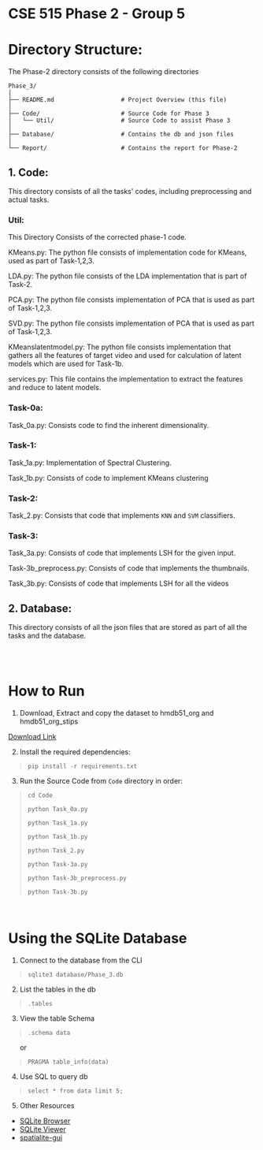 # CSE 515 Phase 2 - Group 5

# Directory Structure:
The Phase-2 directory consists of the following directories

```plaintext
Phase_3/
│
├── README.md                   # Project Overview (this file)
│
├── Code/                       # Source Code for Phase 3
│   └── Util/                   # Source Code to assist Phase 3
│
├── Database/                   # Contains the db and json files
│
└── Report/                     # Contains the report for Phase-2
```

## 1. Code:
This directory consists of all the tasks' codes, including preprocessing and actual tasks.

### Util:

This Directory Consists of the corrected phase-1 code. 


KMeans.py: The python file consists of implementation code for KMeans, used as part of Task-1,2,3.

LDA.py: The python file consists of the LDA implementation that is part of Task-2.

PCA.py: The python file consists implementation of PCA that is used as part of Task-1,2,3.

SVD.py: The python file consists implementation of PCA that is used as part of Task-1,2,3.

KMeanslatentmodel.py: The python file consists implementation that gathers all the features of target video and used for calculation of latent models which are used for Task-1b.

services.py: This file contains the implementation to extract the features and reduce to latent models.

### Task-0a:

Task_0a.py: Consists code to find the inherent dimensionality.

### Task-1:

Task_1a.py: Implementation of Spectral Clustering.

Task_1b.py: Consists of code to implement KMeans clustering

### Task-2:

Task_2.py: Consists that code that implements `KNN` and `SVM` classifiers.

### Task-3: 

Task_3a.py: Consists of code that implements LSH for the given input.

Task-3b_preprocess.py: Consists of code that implements the thumbnails.

Task_3b.py: Consists of code that implements LSH for all the videos

## 2. Database:
This directory consists of all the json files that are stored as part of all the tasks and the database.

<br>
<br>

# How to Run

1. Download, Extract and copy the dataset to hmdb51_org and hmdb51_org_stips

[Download Link](https://serre-lab.clps.brown.edu/resource/hmdb-a-large-human-motion-database/#Downloads)

2. Install the required dependencies:
> `pip install -r requirements.txt`

3. Run the Source Code from `Code` directory in order:
> `cd Code`
>
> `python Task_0a.py`
>
> `python Task_1a.py`
>
> `python Task_1b.py`
> 
> `python Task_2.py`
>
> `python Task-3a.py`
>
> `python Task-3b_preprocess.py`
>
> `python Task-3b.py`

<br>

# Using the SQLite Database

1. Connect to the database from the CLI
> `sqlite3 database/Phase_3.db`

2. List the tables in the db
> `.tables`

3. View the table Schema
> `.schema data`

&nbsp;&nbsp;&nbsp;&nbsp;&nbsp;&nbsp;or

>`PRAGMA table_info(data)`

4. Use SQL to query db
> `select * from data limit 5;`

5. Other Resources

- [SQLite Browser](http://sqlitebrowser.org/)
- [SQLite Viewer](https://inloop.github.io/sqlite-viewer/)
- [spatialite-gui](https://www.gaia-gis.it/fossil/spatialite_gui/index)


